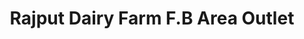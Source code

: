 ---
title: "Rajput Dairy Farm F.B Area Outlet"
url: /karachi/rajput-dairy-farm-f-b-area-outlet/
shop: Milch
---